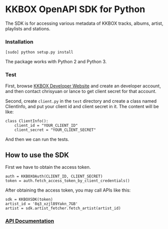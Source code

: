 # KKBOX OpenAPI SDK for Python

The SDK is for accessing various metadata of KKBOX tracks, albums, artist, playlists and stations.

### Installation

    [sudo] python setup.py install

The package works with Python 2 and Python 3.

### Test

First, browse [KKBOX Developer Website](https://kkbox.gelato.io/) and create an developer account, and then contact chrisyuan or lance to get client secret for that account.

Second, create `client.py` in the `test` directory and create a class named ClientInfo, and put your client id and client secret in it. The content will be like: 

    class ClientInfo():
	    client_id = "YOUR_CLIENT_ID"
	    client_secret = "YOUR_CLIENT_SECRET"

And then we can run the tests.

## How to use the SDK

First we have to obtain the access token.

	auth = KKBOXOAuth(CLIENT_ID, CLIENT_SECRET)
	token = auth.fetch_access_token_by_client_credentials()

After obtaining the access token, you may call APIs like this:

	sdk = KKBOXSDK(token)
	artist_id = '8q3_xzjl89Yakn_7GB'
	artist = sdk.artist_fetcher.fetch_artist(artist_id)
	
### [API Documentation](https://kkbox.gelato.io/)
